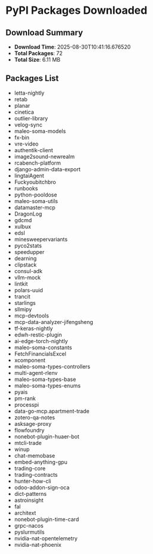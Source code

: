 # PyPI Packages Downloaded

## Download Summary
- **Download Time**: 2025-08-30T10:41:16.676520
- **Total Packages**: 72
- **Total Size**: 6.11 MB

## Packages List
- letta-nightly
- retab
- planar
- cinetica
- outlier-library
- velog-sync
- maleo-soma-models
- fx-bin
- vre-video
- authentik-client
- image2sound-newrealm
- rcabench-platform
- django-admin-data-export
- lingtaiAgent
- Fuckyoubitchbro
- runbooks
- python-pooldose
- maleo-soma-utils
- datamaster-mcp
- DragonLog
- gdcmd
- xulbux
- edsl
- minesweepervariants
- pyco2stats
- speedupper
- dearning
- clipstack
- consul-adk
- vllm-mock
- lintkit
- polars-uuid
- trancit
- starlings
- sllmipy
- mcp-devtools
- mcp-data-analyzer-jifengsheng
- tf-keras-nightly
- edwh-restic-plugin
- ai-edge-torch-nightly
- maleo-soma-constants
- FetchFinancialsExcel
- xcomponent
- maleo-soma-types-controllers
- multi-agent-rlenv
- maleo-soma-types-base
- maleo-soma-types-enums
- pyais
- pm-rank
- processpi
- data-go-mcp.apartment-trade
- zotero-qa-notes
- asksage-proxy
- flowfoundry
- nonebot-plugin-huaer-bot
- mtcli-trade
- winup
- chat-memobase
- embed-anything-gpu
- trading-core
- trading-contracts
- hunter-how-cli
- odoo-addon-sign-oca
- dict-patterns
- astroinsight
- fal
- architext
- nonebot-plugin-time-card
- grpc-nacos
- pyslurmutils
- nvidia-nat-opentelemetry
- nvidia-nat-phoenix
